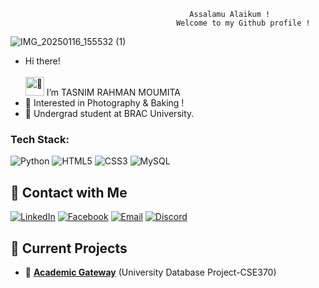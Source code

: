                                             Assalamu Alaikum !
                                         Welcome to my Github profile !  
  ![IMG_20250116_155532 (1)](https://github.com/user-attachments/assets/0169c8b5-0581-40a4-b8b0-6ce81a66a809)                                                                                                                      
- Hi there!<picture>   
  <source srcset="https://fonts.gstatic.com/s/e/notoemoji/latest/1f44b_1f3fd/512.webp" type="image/webp">                                              
  <img src="https://fonts.gstatic.com/s/e/notoemoji/latest/1f44b_1f3fd/512.gif" alt="👋" width="30" height="30">
  </picture> I’m TASNIM RAHMAN MOUMITA
- 👀 Interested in Photography & Baking !                              
- 🌱 Undergrad student at BRAC University.
                                                                                                                             
<!---
MOUMITASNIM/MOUMITASNIM is a ✨ special ✨ repository because its `README.md` (this file) appears on your GitHub profile.
You can click the Preview link to take a look at your changes.
--->
### Tech Stack:
![Python](https://img.shields.io/badge/Python-%233776AB.svg?style=flat&logo=python&logoColor=white)
![HTML5](https://img.shields.io/badge/HTML5-%23E34F26.svg?style=flat&logo=html5&logoColor=white)
![CSS3](https://img.shields.io/badge/CSS3-%231572B6.svg?style=flat&logo=css3&logoColor=white)
![MySQL](https://img.shields.io/badge/MySQL-%2300f.svg?style=flat&logo=mysql&logoColor=white)

## 📩 Contact with Me
[![LinkedIn](https://img.shields.io/badge/LinkedIn-%230077B5.svg?style=flat&logo=linkedin&logoColor=white)](https://www.linkedin.com/in/moumitasnim2020/)
[![Facebook](https://img.shields.io/badge/Facebook-%231877F2.svg?style=flat&logo=facebook&logoColor=white)](https://www.facebook.com/moumita.tasnim.200320ss/)
[![Email](https://img.shields.io/badge/Email-D14836?style=flat&logo=gmail&logoColor=white)](mailto:tasnimr025@gmail.com)
[![Discord](https://img.shields.io/badge/Discord-%237289DA.svg?style=flat&logo=discord&logoColor=white)](https://discord.com/users/977944725984256110)

## 📌 Current Projects
- 🔹 **[Academic Gateway](https://github.com/MOUMITASNIM/BRACU-Academics/tree/main/CSE370/Project_Academic_Gateway)** (University Database Project-CSE370)

